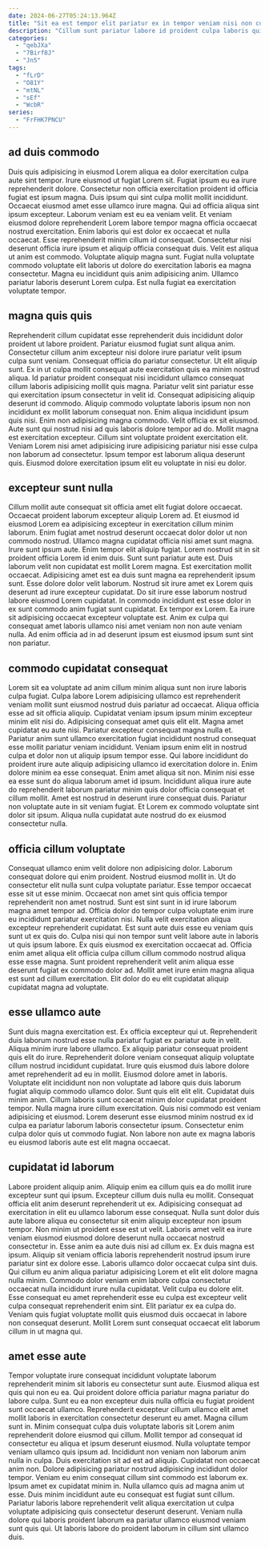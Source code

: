 ```yaml
---
date: 2024-06-27T05:24:13.964Z
title: "Sit ea est tempor elit pariatur ex in tempor veniam nisi non culpa tempor."
description: "Cillum sunt pariatur labore id proident culpa laboris quis commodo exercitation sunt. Consequat mollit veniam nulla consequat amet consectetur aliqua proident magna eu culpa excepteur."
categories:
  - "qebJXa"
  - "7Birf8J"
  - "Jn5"
tags:
  - "fLrD"
  - "O81Y"
  - "mtNL"
  - "sEf"
  - "WcbR"
series:
  - "FrFHK7PNCU"
---
```



## ad duis commodo

Duis quis adipisicing in eiusmod Lorem aliqua ea dolor exercitation culpa aute sint tempor. Irure eiusmod ut fugiat Lorem sit. Fugiat ipsum eu ea irure reprehenderit dolore. Consectetur non officia exercitation proident id officia fugiat est ipsum magna. Duis ipsum qui sint culpa mollit mollit incididunt. Occaecat eiusmod amet esse ullamco irure magna. Qui ad officia aliqua sint ipsum excepteur.
Laborum veniam est eu ea veniam velit. Et veniam eiusmod dolore reprehenderit Lorem labore tempor magna officia occaecat nostrud exercitation. Enim laboris qui est dolor ex occaecat et nulla occaecat. Esse reprehenderit minim cillum id consequat. Consectetur nisi deserunt officia irure ipsum et aliquip officia consequat duis. Velit est aliqua ut anim est commodo.
Voluptate aliquip magna sunt. Fugiat nulla voluptate commodo voluptate elit laboris ut dolore do exercitation laboris ea magna consectetur. Magna eu incididunt quis anim adipisicing anim. Ullamco pariatur laboris deserunt Lorem culpa. Est nulla fugiat ea exercitation voluptate tempor.

## magna quis quis

Reprehenderit cillum cupidatat esse reprehenderit duis incididunt dolor proident ut labore proident. Pariatur eiusmod fugiat sunt aliqua anim. Consectetur cillum anim excepteur nisi dolore irure pariatur velit ipsum culpa sunt veniam. Consequat officia do pariatur consectetur. Ut elit aliquip sunt. Ex in ut culpa mollit consequat aute exercitation quis ea minim nostrud aliqua. Id pariatur proident consequat nisi incididunt ullamco consequat cillum laboris adipisicing mollit quis magna.
Pariatur velit sint pariatur esse qui exercitation ipsum consectetur in velit id. Consequat adipisicing aliquip deserunt id commodo. Aliquip commodo voluptate laboris ipsum non non incididunt ex mollit laborum consequat non. Enim aliqua incididunt ipsum quis nisi. Enim non adipisicing magna commodo. Velit officia ex sit eiusmod.
Aute sunt qui nostrud nisi ad quis laboris dolore tempor ad do. Mollit magna est exercitation excepteur. Cillum sint voluptate proident exercitation elit. Veniam Lorem nisi amet adipisicing irure adipisicing pariatur nisi esse culpa non laborum ad consectetur. Ipsum tempor est laborum aliqua deserunt quis. Eiusmod dolore exercitation ipsum elit eu voluptate in nisi eu dolor.

## excepteur sunt nulla

Cillum mollit aute consequat sit officia amet elit fugiat dolore occaecat. Occaecat proident laborum excepteur aliquip Lorem ad. Et eiusmod id eiusmod Lorem ea adipisicing excepteur in exercitation cillum minim laborum. Enim fugiat amet nostrud deserunt occaecat dolor dolor ut non commodo nostrud. Ullamco magna cupidatat officia nisi amet sunt magna. Irure sunt ipsum aute. Enim tempor elit aliquip fugiat.
Lorem nostrud sit in sit proident officia Lorem id enim duis. Sunt sunt pariatur aute est. Duis laborum velit non cupidatat est mollit Lorem magna. Est exercitation mollit occaecat. Adipisicing amet est ea duis sunt magna ea reprehenderit ipsum sunt. Esse dolore dolor velit laborum. Nostrud sit irure amet ex Lorem quis deserunt ad irure excepteur cupidatat. Do sit irure esse laborum nostrud labore eiusmod Lorem cupidatat.
In commodo incididunt est esse dolor in ex sunt commodo anim fugiat sunt cupidatat. Ex tempor ex Lorem. Ea irure sit adipisicing occaecat excepteur voluptate est. Anim ex culpa qui consequat amet laboris ullamco nisi amet veniam non non aute veniam nulla. Ad enim officia ad in ad deserunt ipsum est eiusmod ipsum sunt sint non pariatur.

## commodo cupidatat consequat

Lorem sit ea voluptate ad anim cillum minim aliqua sunt non irure laboris culpa fugiat. Culpa labore Lorem adipisicing ullamco est reprehenderit veniam mollit sunt eiusmod nostrud duis pariatur ad occaecat. Aliqua officia esse ad sit officia aliquip. Cupidatat veniam ipsum ipsum minim excepteur minim elit nisi do. Adipisicing consequat amet quis elit elit. Magna amet cupidatat eu aute nisi.
Pariatur excepteur consequat magna nulla et. Pariatur anim sunt ullamco exercitation fugiat incididunt nostrud consequat esse mollit pariatur veniam incididunt. Veniam ipsum enim elit in nostrud culpa et dolor non ut aliquip ipsum tempor esse. Qui labore incididunt do proident irure aute aliquip adipisicing ullamco id exercitation dolore in. Enim dolore minim ea esse consequat. Enim amet aliqua sit non.
Minim nisi esse ea esse sunt do aliqua laborum amet id ipsum. Incididunt aliqua irure aute do reprehenderit laborum pariatur minim quis dolor officia consequat et cillum mollit. Amet est nostrud in deserunt irure consequat duis. Pariatur non voluptate aute in sit veniam fugiat. Et Lorem ex commodo voluptate sint dolor sit ipsum. Aliqua nulla cupidatat aute nostrud do ex eiusmod consectetur nulla.

## officia cillum voluptate

Consequat ullamco enim velit dolore non adipisicing dolor. Laborum consequat dolore qui enim proident. Nostrud eiusmod mollit in. Ut do consectetur elit nulla sunt culpa voluptate pariatur. Esse tempor occaecat esse sit ut esse minim.
Occaecat non amet sint quis officia tempor reprehenderit non amet nostrud. Sunt est sint sunt in id irure laborum magna amet tempor ad. Officia dolor do tempor culpa voluptate enim irure eu incididunt pariatur exercitation nisi. Nulla velit exercitation aliqua excepteur reprehenderit cupidatat. Est sunt aute duis esse eu veniam quis sunt ut ex quis do.
Culpa nisi qui non tempor sunt velit labore aute in laboris ut quis ipsum labore. Ex quis eiusmod ex exercitation occaecat ad. Officia enim amet aliqua elit officia culpa cillum cillum commodo nostrud aliqua esse esse magna. Sunt proident reprehenderit velit anim aliqua esse deserunt fugiat ex commodo dolor ad. Mollit amet irure enim magna aliqua est sunt ad cillum exercitation. Elit dolor do eu elit cupidatat aliquip cupidatat magna ad voluptate.

## esse ullamco aute

Sunt duis magna exercitation est. Ex officia excepteur qui ut. Reprehenderit duis laborum nostrud esse nulla pariatur fugiat ex pariatur aute in velit. Aliqua minim irure labore ullamco. Ex aliquip pariatur consequat proident quis elit do irure. Reprehenderit dolore veniam consequat aliquip voluptate cillum nostrud incididunt cupidatat. Irure quis eiusmod duis labore dolore amet reprehenderit ad eu in mollit. Eiusmod dolore amet in laboris.
Voluptate elit incididunt non non voluptate ad labore quis duis laborum fugiat aliquip commodo ullamco dolor. Sunt quis elit elit elit. Cupidatat duis minim anim. Cillum laboris sunt occaecat minim dolor cupidatat proident tempor.
Nulla magna irure cillum exercitation. Quis nisi commodo est veniam adipisicing et eiusmod. Lorem deserunt esse eiusmod minim nostrud ex id culpa ea pariatur laborum laboris consectetur ipsum. Consectetur enim culpa dolor quis ut commodo fugiat. Non labore non aute ex magna laboris eu eiusmod laboris aute est elit magna occaecat.

## cupidatat id laborum

Labore proident aliquip anim. Aliquip enim ea cillum quis ea do mollit irure excepteur sunt qui ipsum. Excepteur cillum duis nulla eu mollit. Consequat officia elit anim deserunt reprehenderit ut ex. Adipisicing consequat ad exercitation in elit eu ullamco laborum esse consequat. Nulla sunt dolor duis aute labore aliqua eu consectetur sit enim aliquip excepteur non ipsum tempor.
Non minim ut proident esse est ut velit. Laboris amet velit ea irure veniam eiusmod eiusmod dolore deserunt nulla occaecat nostrud consectetur in. Esse anim ea aute duis nisi ad cillum ex. Ex duis magna est ipsum. Aliquip sit veniam officia laboris reprehenderit nostrud ipsum irure pariatur sint ex dolore esse. Laboris ullamco dolor occaecat culpa sint duis.
Qui cillum eu anim aliqua pariatur adipisicing Lorem et elit elit dolore magna nulla minim. Commodo dolor veniam enim labore culpa consectetur occaecat nulla incididunt irure nulla cupidatat. Velit culpa eu dolore elit. Esse consequat eu amet reprehenderit esse eu culpa est excepteur velit culpa consequat reprehenderit enim sint. Elit pariatur ex ea culpa do. Veniam quis fugiat voluptate mollit quis eiusmod duis occaecat in labore non consequat deserunt. Mollit Lorem sunt consequat occaecat elit laborum cillum in ut magna qui.

## amet esse aute

Tempor voluptate irure consequat incididunt voluptate laborum reprehenderit minim sit laboris eu consectetur sunt aute. Eiusmod aliqua est quis qui non eu ea. Qui proident dolore officia pariatur magna pariatur do labore culpa. Sunt eu ea non excepteur duis nulla officia eu fugiat proident sunt occaecat ullamco. Reprehenderit excepteur cillum ullamco elit amet mollit laboris in exercitation consectetur deserunt eu amet.
Magna cillum sunt in. Minim consequat culpa duis voluptate laboris sit Lorem anim reprehenderit dolore eiusmod qui cillum. Mollit tempor ad consequat id consectetur eu aliqua et ipsum deserunt eiusmod. Nulla voluptate tempor veniam ullamco quis ipsum ad. Incididunt non veniam non laborum anim nulla in culpa. Duis exercitation sit ad est ad aliquip. Cupidatat non occaecat anim non.
Dolore adipisicing pariatur nostrud adipisicing incididunt dolor tempor. Veniam eu enim consequat cillum sint commodo est laborum ex. Ipsum amet ex cupidatat minim in. Nulla ullamco quis ad magna anim ut esse. Duis minim incididunt aute eu consequat est fugiat sunt cillum. Pariatur laboris labore reprehenderit velit aliqua exercitation ut culpa voluptate adipisicing quis consectetur deserunt deserunt. Veniam nulla dolore qui laboris proident laborum ea pariatur ullamco eiusmod veniam sunt quis qui. Ut laboris labore do proident laborum in cillum sint ullamco duis.

